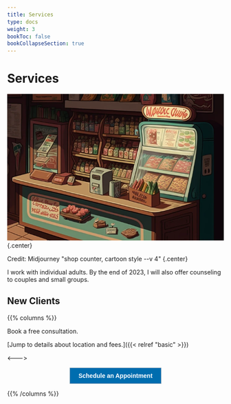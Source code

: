 ```yaml
---
title: Services
type: docs
weight: 3
bookToc: false
bookCollapseSection: true
---
```


# Services

![shop counter](shop-counter.webp)
{.center}

Credit: Midjourney "shop counter, cartoon style --v 4"
{.center}

I work with individual adults. By the end of 2023,
I will also offer counseling to couples and small groups.

## New Clients

{{% columns %}}

Book a free consultation.

[Jump to details about location and fees.]({{< relref "basic"  >}})

<--->

<center>
<!-- ScheduleOnce button START -->
<button id="SOIBTN_jpintro" style="background: #006DAF; color: #ffffff; padding: 10px 20px; border: 1px solid #c8c8c8; font: bold 14px Arial; cursor: pointer;" data-height="580" data-psz="00" data-so-page="jpintro" data-delay="1">Schedule an Appointment</button>
<script type="text/javascript" src="https://cdn.oncehub.com/mergedjs/so.js"></script>
<!-- ScheduleOnce button END -->
</center>

{{% /columns %}}
